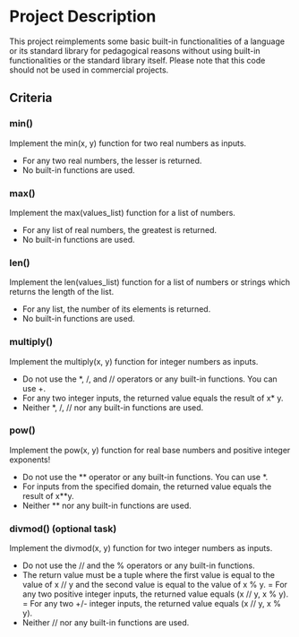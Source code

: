 # Project Description

This project reimplements some basic built-in functionalities of a language or its standard library for pedagogical reasons without using built-in functionalities or the standard library itself. Please note that this code should not be used in commercial projects.

## Criteria

### min()

Implement the min(x, y) function for two real numbers as inputs.

- For any two real numbers, the lesser is returned.
- No built-in functions are used.

### max()

Implement the max(values_list) function for a list of numbers.

- For any list of real numbers, the greatest is returned.
- No built-in functions are used.

### len()

Implement the len(values_list) function for a list of numbers or strings which returns the length of the list.

- For any list, the number of its elements is returned.
- No built-in functions are used.

### multiply()

Implement the multiply(x, y) function for integer numbers as inputs.

- Do not use the *, /, and // operators or any built-in functions. You can use +.
- For any two integer inputs, the returned value equals the result of x* y.
- Neither *, /, // nor any built-in functions are used.

### pow()
Implement the pow(x, y) function for real base numbers and positive integer exponents!

- Do not use the ** operator or any built-in functions. You can use *.
- For inputs from the specified domain, the returned value equals the result of x**y.
- Neither ** nor any built-in functions are used.

### divmod() (optional task)
Implement the divmod(x, y) function for two integer numbers as inputs.

- Do not use the // and the % operators or any built-in functions.
- The return value must be a tuple where the first value is equal to the value of x // y and the second value is equal to the value of x % y.
= For any two positive integer inputs, the returned value equals (x // y, x % y).
= For any two +/- integer inputs, the returned value equals (x // y, x % y).
- Neither // nor any built-in functions are used.
